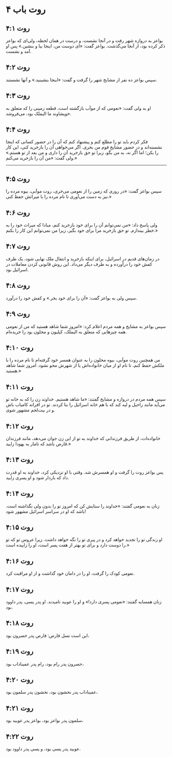 # روت باب ۴

## روت ۴:۱

بواعز به دروازه شهر رفت و در آنجا نشست، و درست در همان لحظه، ولی‌ای که بواعز ذکر کرده بود، از آنجا می‌گذشت. بواعز گفت: «ای دوست من، اینجا بیا و بنشین.» پس او آمد و نشست.

## روت ۴:۲

سپس بواعز ده نفر از مشایخ شهر را گرفت و گفت: «اینجا بنشینید.» و آنها نشستند.

## روت ۴:۳

او به ولی گفت: «نعومی که از موآب بازگشته است، قطعه زمینی را که متعلق به خویشاوند ما الیملک بود، می‌فروشد.

## روت ۴:۴

فکر کردم باید تو را مطلع کنم و پیشنهاد کنم که آن را در حضور کسانی که اینجا نشسته‌اند و در حضور مشایخ قوم من بخری. اگر می‌خواهی آن را بازخرید کنی، این کار را بکن؛ اما اگر نه، به من بگو، زیرا تو حق بازخرید آن را داری و من بعد از تو هستم.» ولی گفت: «من آن را بازخرید می‌کنم.»

---

## روت ۴:۵

سپس بواعز گفت: «در روزی که زمین را از نعومی می‌خری، روت موآبی، بیوه مرده را نیز به دست می‌آوری تا نام مرده را با میراثش حفظ کنی.»

## روت ۴:۶

ولی پاسخ داد: «من نمی‌توانم آن را برای خود بازخرید کنم، مبادا که میراث خود را به خطر بیندازم. تو حق بازخرید مرا برای خود بگیر، زیرا من نمی‌توانم این کار را بکنم.»

## روت ۴:۷

در زمان‌های قدیم در اسرائیل، برای اینکه بازخرید و انتقال ملک نهایی شود، یک طرف کفش خود را درآورده و به طرف دیگر می‌داد. این روش قانونی کردن معاملات در اسرائیل بود.

## روت ۴:۸

سپس ولی به بواعز گفت: «آن را برای خود بخر.» و کفش خود را درآورد.

## روت ۴:۹

سپس بواعز به مشایخ و همه مردم اعلام کرد: «امروز شما شاهد هستید که من از نعومی همه چیزهایی که متعلق به الیملک، کیلیون و محلون بود را خریده‌ام.

## روت ۴:۱۰

من همچنین روت موآبی، بیوه محلون را به عنوان همسر خود گرفته‌ام تا نام مرده را با ملکش حفظ کنم، تا نام او از میان خانواده‌اش یا از شهرش محو نشود. امروز شما شاهد هستید.»

## روت ۴:۱۱

سپس همه مردم در دروازه و مشایخ گفتند: «ما شاهد هستیم. خداوند زن را که به خانه تو می‌آید مانند راحیل و لیه کند که با هم خانه اسرائیل را بنا کردند. تو در افراته کامیاب باش و در بیت‌لحم مشهور شوی.

## روت ۴:۱۲

خانواده‌ات، از طریق فرزندانی که خداوند به تو از این زن جوان می‌دهد، مانند فرزندان فارص باشد که تامار به یهودا زایید.»

## روت ۴:۱۳

پس بواعز روت را گرفت و او همسرش شد. وقتی با او نزدیکی کرد، خداوند به او قدرت داد که باردار شود و او پسری زایید.

## روت ۴:۱۴

زنان به نعومی گفتند: «خداوند را ستایش کن که امروز تو را بدون ولی نگذاشته است. باشد که او در سراسر اسرائیل مشهور شود!

## روت ۴:۱۵

او زندگی تو را تجدید خواهد کرد و در پیری تو را نگه خواهد داشت. زیرا عروس تو که تو را دوست دارد و برای تو بهتر از هفت پسر است، او را زاییده است.»

## روت ۴:۱۶

نعومی کودک را گرفت، او را در دامان خود گذاشت و از او مراقبت کرد.

## روت ۴:۱۷

زنان همسایه گفتند: «نعومی پسری دارد!» و او را عوبید نامیدند. او پدر یسی، پدر داوود بود.

## روت ۴:۱۸

این است نسل فارص: فارص پدر حصرون بود،

## روت ۴:۱۹

حصرون پدر رام بود، رام پدر عمیناداب بود،

## روت ۴:۲۰

عمیناداب پدر نحشون بود، نحشون پدر سلمون بود،

## روت ۴:۲۱

سلمون پدر بواعز بود، بواعز پدر عوبید بود،

## روت ۴:۲۲

عوبید پدر یسی بود، و یسی پدر داوود بود.
